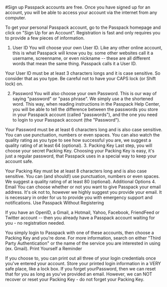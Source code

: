 #Sign up
Passpack accounts are free. Once you have signed up for an account, you will be able to access your account via the internet from any computer.

To get your personal Passpack account, go to the Passpack homepage and click on "Sign Up for an Account". Registration is fast and only requires you to provide a few pieces of information.

1. User ID
  You will choose your own User ID. Like any other online account, this is what Passpack will know you by. some other websites call it a username, screenname, or even nickname -- these are all different words that mean the same thing. Passpack calls it a User ID.

  Your User ID must be at least 3 characters longs and it is case sensitive. So consider that as you type. Be careful not to have your CAPS lock (or Shift lock) on.

2. Password
  You will also choose your own Password. This is our way of saying "password" or "pass phrase". We simply use a the shortened word. This way, when reading instructions in the Passpack Help Center, you will be able to tell the difference between the passwords you store in your Passpack account (called "passwords"), and the one you need to login to your Passpack account (the "Password").

  Your Password must be at least 6 characters long and is also case sensitive. You can use punctuation, numbers or even spaces. You can also watch the quality rating as you type to see how successful you are, we suggest a quality rating of at least 64 (optional).
3. Packing Key
  Last step, you will choose your secret Packing Key. Choosing your Packing Key is easy, it's just a regular password, that Passpack uses in a special way to keep your account safe.

  Your Packing Key must be at least 8 characters long and is also case sensitive. You can (and should!) use punctuation, numbers or even spaces. We suggest a quality rating of at least 80 (optional).
Additional Options
4. Email
  You can choose whether or not you want to give Passpack your email address. It's ok not to, however we highly suggest you provide your email. It is necessary in order for us to provide you with emergency support and notifications.
Use Passpack Without Registering

If you have an OpenID, a Gmail, a Hotmail, Yahoo, Facebook, FriendFeed or Twitter account -- then you already have a Passpack account waiting for you - no registration needed.

You simply login to Passpack with one of these accounts, then choose a Packing Key and you're done. For more information, search on either "Third Party Authentication" or the name of the service you are interested in using (ex. Gmail).
Print Yourself a Reminder

If you choose to, you can print out all three of your login credentials once you've entered your account. Store your printed login information in a VERY safe place, like a lock box. If you forget yourPassword, then we can reset that for you as long as you've provided an email. However, we can NOT recover or reset your Packing Key - do not forget your Packing Key.

